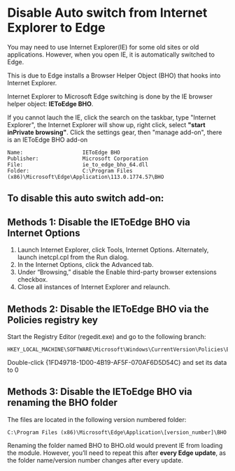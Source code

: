 # Disable Auto switch from Internet Explorer to Edge

You may need to use Internet Explorer(IE) for some old sites or old applications. However, when you open IE, it is automatically switched to Edge.

This is due to Edge installs a Browser Helper Object (BHO) that hooks into Internet Explorer.

Internet Explorer to Microsoft Edge switching is done by the IE browser helper object: **IEToEdge BHO**.

If you cannot lauch the IE, click the search on the taskbar, type "Internet Explorer", the Internet Explorer will show up, right click, select **"start inPrivate browsing"**. Click the settings gear, then "manage add-on", there is an IEToEdge BHO add-on
```
Name:                   IEToEdge BHO
Publisher:              Microsoft Corporation
File:                   ie_to_edge_bho_64.dll
Folder:                 C:\Program Files (x86)\Microsoft\Edge\Application\113.0.1774.57\BHO
```

## To disable this auto switch add-on:

## Methods 1: Disable the IEToEdge BHO via Internet Options

1. Launch Internet Explorer, click Tools, Internet Options. Alternately, launch inetcpl.cpl from the Run dialog.
2. In the Internet Options, click the Advanced tab.
3. Under “Browsing,” disable the Enable third-party browser extensions checkbox.
4. Close all instances of Internet Explorer and relaunch.

## Methods 2: Disable the IEToEdge BHO via the Policies registry key
Start the Registry Editor (regedit.exe) and go to the following branch:
```
HKEY_LOCAL_MACHINE\SOFTWARE\Microsoft\Windows\CurrentVersion\Policies\Ext\CLSID
```

Double-click {1FD49718-1D00-4B19-AF5F-070AF6D5D54C} and set its data to 0

## Methods 3: Disable the IEToEdge BHO via renaming the BHO folder
The files are located in the following version numbered folder:
```
C:\Program Files (x86)\Microsoft\Edge\Application\[version_number]\BHO
```
Renaming the folder named BHO to BHO.old would prevent IE from loading the module. However, you’ll need to repeat this after **every Edge update**, as the folder name/version number changes after every update.

